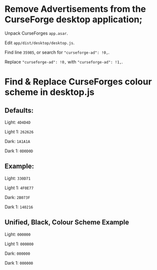 
# Remove Advertisements from the CurseForge desktop application;

Unpack CurseForges `app.asar`.

Edit `app/dist/desktop/desktop.js`.

Find line `35985`, or search for `"curseforge-ad": !0,`.

Replace `"curseforge-ad": !0,` with `"curseforge-ad": !1,`.


# Find & Replace CurseForges colour scheme in desktop.js
## Defaults:
Light: `4D4D4D`

Light 1: `262626`

Dark: `1A1A1A`

Dark 1: `0D0D0D`


## Example:

Light: `330D71`

Light 1: `4F0E77`

Dark: `2B073F`

Dark 1: `140216`


## Unified, Black, Colour Scheme Example
Light: `000000`

Light 1: `000000`

Dark: `000000`

Dark 1: `000000`
